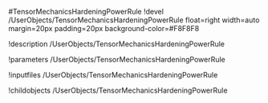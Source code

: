 <!-- MOOSE Object Documentation Stub: Remove this when content is added. -->
#TensorMechanicsHardeningPowerRule
!devel /UserObjects/TensorMechanicsHardeningPowerRule float=right width=auto margin=20px padding=20px background-color=#F8F8F8

!description /UserObjects/TensorMechanicsHardeningPowerRule

!parameters /UserObjects/TensorMechanicsHardeningPowerRule

!inputfiles /UserObjects/TensorMechanicsHardeningPowerRule

!childobjects /UserObjects/TensorMechanicsHardeningPowerRule
